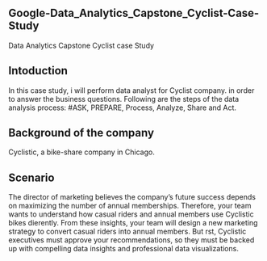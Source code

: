 ## Google-Data_Analytics_Capstone_Cyclist-Case-Study
Data Analytics Capstone Cyclist case Study

## Intoduction
In this case study, i will perform data analyst for Cyclist company. in order to answer the business questions.
Following are the steps of the data analysis process:
 #ASK, PREPARE, Process, Analyze, Share and Act.


 ## Background of the company
 Cyclistic, a bike-share company in Chicago.


 ## Scenario

 The director of marketing believes the company’s future success depends on maximizing the number of annual memberships. Therefore, your team wants to understand how casual riders and annual members use Cyclistic bikes di erently. From these insights, your team will design a new marketing strategy to convert casual riders into annual members. But  rst, Cyclistic executives must approve your recommendations, so they must be backed up with compelling data insights and professional data visualizations.
 
 
